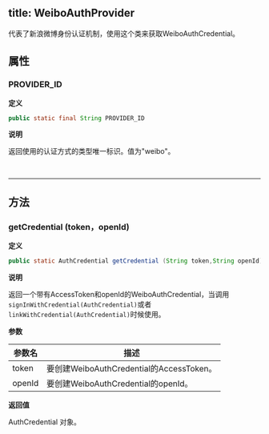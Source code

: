 title: WeiboAuthProvider
---
代表了新浪微博身份认证机制，使用这个类来获取WeiboAuthCredential。

## 属性


### PROVIDER_ID

**定义**

```java
public static final String PROVIDER_ID
```

**说明**

返回使用的认证方式的类型唯一标识。值为"weibo"。


</br>

--- 

## 方法

### getCredential (token，openId)
**定义**

```java
public static AuthCredential getCredential (String token,String openId)
```

**说明**

返回一个带有AccessToken和openId的WeiboAuthCredential，当调用`signInWithCredential(AuthCredential)`或者`linkWithCredential(AuthCredential)`时候使用。

**参数**


参数名 | 描述 |
--- | --- |
token | 要创建WeiboAuthCredential的AccessToken。 |
openId | 要创建WeiboAuthCredential的openId。 |

**返回值**

AuthCredential 对象。

</br>